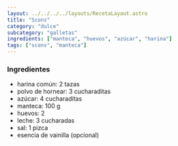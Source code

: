 ```yaml
---
layout: ../../../../layouts/RecetaLayout.astro
title: "Scons"
category: "dulce"
subcategory: "galletas"
ingredients: ["manteca", "huevos", "azúcar", "harina"]
tags: ["scons", "manteca"]
---
```


<!-- ## Scons -->

### Ingredientes

- harina común: 2 tazas
- polvo de hornear: 3 cucharaditas
- azúcar: 4 cucharaditas
- manteca: 100 g
- huevos: 2
- leche: 3 cucharadas
- sal: 1 pizca
- esencia de vainilla (opcional)
<br><br><br>
